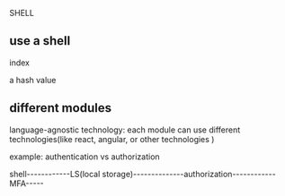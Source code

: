 

SHELL

## use a shell   

index

a hash value     


## different modules        

language-agnostic technology: each module can use different technologies(like react, angular, or other technologies )

example: authentication vs authorization   

shell------------LS(local storage)--------------authorization------------MFA-----


